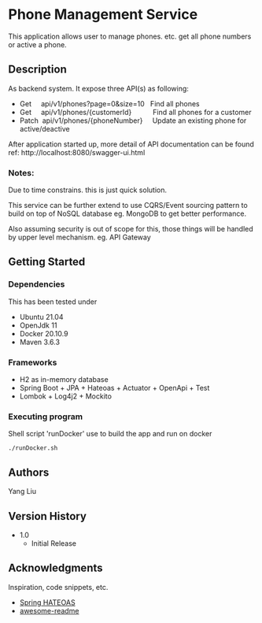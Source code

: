 # Phone Management Service

This application allows user to manage phones. etc. get all phone numbers or active a phone.

## Description

As backend system. It expose three API(s) as following:

* Get&nbsp;&nbsp;&nbsp;&nbsp; api/v1/phones?page=0&size=10   &nbsp; Find all phones
* Get&nbsp;&nbsp;&nbsp;&nbsp; api/v1/phones/{customerId}  &nbsp;&nbsp;&nbsp;&nbsp;&nbsp;&nbsp;&nbsp;&nbsp;&nbsp; Find all phones for a customer
* Patch&nbsp; api/v1/phones/{phoneNumber}    &nbsp;&nbsp;&nbsp; Update an existing phone for active/deactive

After application started up, more detail of API documentation can be found ref: http://localhost:8080/swagger-ui.html
### Notes: 

Due to time constrains. this is just quick solution.

This service can be further extend to use CQRS/Event sourcing pattern to build on top of NoSQL database eg. MongoDB to get better performance.

Also assuming security is out of scope for this, those things will be handled by upper level mechanism. eg. API Gateway

## Getting Started

### Dependencies

This has been tested under
*  Ubuntu 21.04
*  OpenJdk 11 
*  Docker 20.10.9
*  Maven 3.6.3

### Frameworks

* H2 as in-memory database
* Spring Boot + JPA + Hateoas + Actuator + OpenApi + Test
* Lombok + Log4j2 + Mockito

### Executing program

Shell script 'runDocker' use to build the app and run on docker
```
./runDocker.sh
```
## Authors

Yang Liu  

## Version History

* 1.0
    * Initial Release

## Acknowledgments

Inspiration, code snippets, etc.
* [Spring HATEOAS](https://github.com/spring-projects/spring-hateoas-examples)
* [awesome-readme](https://github.com/matiassingers/awesome-readme)
